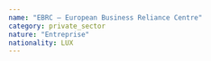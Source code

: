 ```yaml
---
name: "EBRC – European Business Reliance Centre"
category: private_sector
nature: "Entreprise"
nationality: LUX
---
```

    